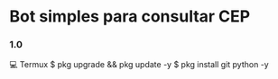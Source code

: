 <h1>Bot simples para consultar CEP</h1>
<h3>1.0</h3>

💻 Termux
$ pkg upgrade && pkg update -y
$ pkg install git python -y
